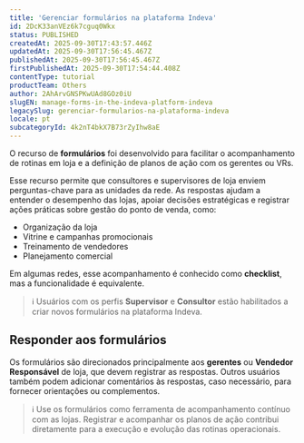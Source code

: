 ```yaml
---
title: 'Gerenciar formulários na plataforma Indeva'
id: 2DcK33anVEz6k7cguq0Wkx
status: PUBLISHED
createdAt: 2025-09-30T17:43:57.446Z
updatedAt: 2025-09-30T17:56:45.467Z
publishedAt: 2025-09-30T17:56:45.467Z
firstPublishedAt: 2025-09-30T17:54:44.408Z
contentType: tutorial
productTeam: Others
author: 2AhArvGNSPKwUAd8GOz0iU
slugEN: manage-forms-in-the-indeva-platform-indeva
legacySlug: gerenciar-formularios-na-plataforma-indeva
locale: pt
subcategoryId: 4k2nT4bkX7B73rZyIhw8aE
---
```


O recurso de **formulários** foi desenvolvido para facilitar o acompanhamento de rotinas em loja e a definição de planos de ação com os gerentes ou VRs.

Esse recurso permite que consultores e supervisores de loja enviem perguntas-chave para as unidades da rede. As respostas ajudam a entender o desempenho das lojas, apoiar decisões estratégicas e registrar ações práticas sobre gestão do ponto de venda, como:

- Organização da loja
- Vitrine e campanhas promocionais
- Treinamento de vendedores
- Planejamento comercial

Em algumas redes, esse acompanhamento é conhecido como **checklist**, mas a funcionalidade é equivalente.

> ℹ️ Usuários com os perfis **Supervisor** e **Consultor** estão habilitados a criar novos formulários na plataforma Indeva.

## Responder aos formulários

Os formulários são direcionados principalmente aos **gerentes** ou **Vendedor Responsável** de loja, que devem registrar as respostas. Outros usuários também podem adicionar comentários às respostas, caso necessário, para fornecer orientações ou complementos.

> ℹ️ Use os formulários como ferramenta de acompanhamento contínuo com as lojas. Registrar e acompanhar os planos de ação contribui diretamente para a execução e evolução das rotinas operacionais.

